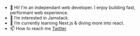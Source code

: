 - 👋 Hi! I'm an independant web developer. I enjoy building fast, performant web experience.
- 👀 I’m interested in Jamstack.
- 🌱 I’m currently learning Next.js & diving more into react.
- 📫 How to reach me [Twitter](https://twitter.com/hns_dev)

<!---
hns-dev/hns-dev is a ✨ special ✨ repository because its `README.md` (this file) appears on your GitHub profile.
You can click the Preview link to take a look at your changes.
--->
